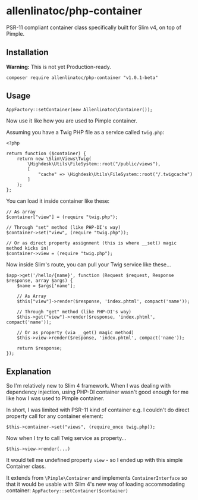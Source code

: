 # allenlinatoc/php-container

PSR-11 compliant container class specifically built for Slim v4, on top of Pimple.

## Installation

**Warning:** This is not yet Production-ready.

`composer require allenlinatoc/php-container "v1.0.1-beta"`  

## Usage

```
AppFactory::setContainer(new Allenlinatoc\Container());
```

Now use it like how you are used to Pimple container.

Assuming you have a Twig PHP file as a service called `twig.php`:

```
<?php

return function ($container) {
    return new \Slim\Views\Twig(
        \Highdesk\Utils\FileSystem::root("/public/views"),
        [
            "cache" => \Highdesk\Utils\FileSystem::root("/.twigcache")
        ]
    );
};
```

You can load it inside container like these:

```
// As array
$container["view"] = (require "twig.php");

// Through "set" method (like PHP-DI's way)
$container->set("view", (require "twig.php"));

// Or as direct property assignment (this is where __set() magic method kicks in)
$container->view = (require "twig.php"); 
```

Now inside Slim's route, you can pull your Twig service like these...
```
$app->get('/hello/{name}', function (Request $request, Response $response, array $args) {
    $name = $args['name'];
    
    // As Array
    $this["view"]->render($response, 'index.phtml', compact('name'));
    
    // Through "get" method (like PHP-DI's way)
    $this->get("view")->render($response, 'index.phtml', compact('name'));
    
    // Or as property (via __get() magic method)
    $this->view->render($response, 'index.phtml', compact('name'));
    
    return $response;
});
```

## Explanation

So I'm relatively new to Slim 4 framework. When I was dealing with dependency injection, using PHP-DI container wasn't
good enough for me like how I was used to Pimple container.

In short, I was limited with PSR-11 kind of container e.g. I couldn't do direct property call for any container element:

`$this->container->set("views", (require_once twig.php));`

Now when I try to call Twig service as property...

`$this->view->render(...)`
 
It would tell me undefined property `view` - so I ended up with this simple Container class.

It extends from `\Pimple\Container` and implements `ContainerInterface` so that it would be usable with Slim 4's new
way of loading accommodating container: `AppFactory::setContainer($container)`

